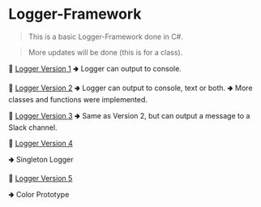 # Logger-Framework

> This is a basic Logger-Framework done in C#.

> More updates will be done (this is for a class).

:link: [Logger Version 1](https://github.com/aya-nashawati/Logger-Framework/tree/master/LF_Version1) 
	🢂 Logger can output to console.

:link: [Logger Version 2](https://github.com/aya-nashawati/Logger-Framework/tree/master/LF_Version2) 
	🢂 Logger can output to console, text or both.
	🢂 More classes and functions were implemented.

:link: [Logger Version 3](https://github.com/aya-nashawati/Logger-Framework/tree/master/LF_Version3) 
🢂 Same as Version 2, but can output a message to a Slack channel.

:link: [Logger Version 4](https://github.com/aya-nashawati/Logger-Framework/tree/master/LF_Version4) 

🢂 Singleton Logger

:link: [Logger Version 5](https://github.com/aya-nashawati/Logger-Framework/tree/master/LF_Version5) 

🢂 Color Prototype
